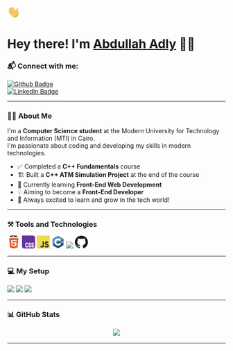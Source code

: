 <img width="30px" src="https://raw.githubusercontent.com/ABSphreak/ABSphreak/master/gifs/Hi.gif" />

<h1>Hey there! I'm <a href="https://github.com/bodaadlyatef">Abdullah Adly</a> 👨‍💻</h1>

### 📬 Connect with me:
[![Github Badge](https://img.shields.io/badge/-Github-black?style=flat-square&logo=github&link=https://github.com/bodaadlyatef)](https://github.com/bodaadlyatef)  
[![LinkedIn Badge](https://img.shields.io/badge/-LinkedIn-blue?style=flat-square&logo=Linkedin&logoColor=white)](https://www.linkedin.com/) <!-- ضع لينكدإن لما يكون جاهز -->



---

### 👨‍🎓 About Me
I'm a **Computer Science student** at the Modern University for Technology and Information (MTI) in Cairo.  
I'm passionate about coding and developing my skills in modern technologies.

- ✅ Completed a **C++ Fundamentals** course
- 🏗️ Built a **C++ ATM Simulation Project** at the end of the course
- 🎯 Currently learning **Front-End Web Development**
- 💡 Aiming to become a **Front-End Developer**
- 🚀 Always excited to learn and grow in the tech world!

---

### ⚒️ Tools and Technologies
<code><img height="30" src="https://raw.githubusercontent.com/github/explore/master/topics/html/html.png"></code>
<code><img height="30" src="https://raw.githubusercontent.com/github/explore/master/topics/css/css.png"></code>
<code><img height="30" src="https://raw.githubusercontent.com/github/explore/master/topics/javascript/javascript.png"></code>
<code><img height="30" src="https://raw.githubusercontent.com/github/explore/master/topics/cpp/cpp.png"></code>
<code><img height="30" src="https://cdn.jsdelivr.net/gh/devicons/devicon/icons/vscode/vscode-original.svg"></code>
<code><img height="30" src="https://raw.githubusercontent.com/github/explore/master/topics/github/github.png"></code>

---

### 💻 My Setup
<img src="https://img.shields.io/badge/Dell%20G15-555555.svg?&style=flat-square&logo=dell&logoColor=white"> 
<img src="https://img.shields.io/badge/Windows%2011-555555?style=flat-square&logo=windows&logoColor=0078D6"> 
<img src="https://img.shields.io/badge/VS Code-555555?style=flat-square&logo=visual-studio-code&logoColor=007ACC"> 

---

### 📊 GitHub Stats
<p align="center">
  <img width="450" src="https://github-readme-stats.vercel.app/api?username=bodaadlyatef&show_icons=true&theme=react" />
</p>

---

<!-- For future use if you want to showcase pinned repos
<details>
<summary>✨ Projects</summary>
<br>
<a href="https://github.com/bodaadlyatef/ATM-System-Cpp">
  <img src="https://github-readme-stats.vercel.app/api/pin/?username=bodaadlyatef&repo=ATM-System-Cpp&theme=react" />
</a>
</details>
-->

